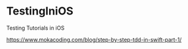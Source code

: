# TestingIniOS
Testing Tutorials in iOS

https://www.mokacoding.com/blog/step-by-step-tdd-in-swift-part-1/
